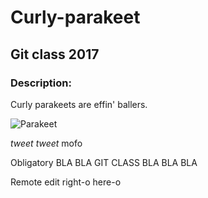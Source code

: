 # Curly-parakeet

## Git class 2017
### Description:

Curly parakeets are effin' ballers. 

![Parakeet](http://i16.photobucket.com/albums/b16/FigDiva/Feather%20Dusters/DusterPhotoSurge071.jpg)

*tweet tweet* mofo

Obligatory BLA BLA GIT CLASS BLA BLA BLA

Remote edit right-o here-o
